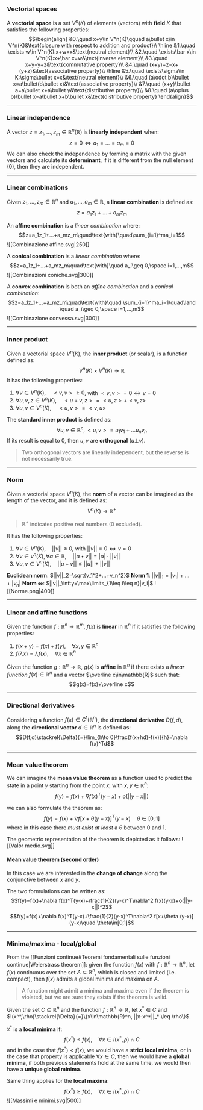 ### Vectorial spaces
A **vectorial space** is a set $V^n(K)$ of elements (vectors) with **field** $K$ that satisfies the following properties:
$$\begin{align}
&0.\quad x+y\in V^n(K)\qquad a\bullet x\in V^n(K)&\text{closure with respect to addition and product}\\
\hline
&1.\quad \exists w\in V^n(K):x+w=x&\text{neutral element}\\
&2.\quad \exists\bar x\in V^n(K):x+\bar x=w&\text{inverse element}\\
&3.\quad x+y=y+z&\text{commutative property}\\
&4.\quad (x+y)+z=x+(y+z)&\text{associative property}\\
\hline
&5.\quad \exists\sigma\in K:\sigma\bullet x=x&\text{neutral element}\\
&6.\quad (a\odot b)\bullet x=a\bullet(b\bullet x)&\text{associative property}\\
&7.\quad (x+y)\bullet a=a\bullet x+a\bullet y&\text{distributive property}\\
&8.\quad (a\oplus b)\bullet x=a\bullet x+b\bullet x&\text{distributive property}
\end{align}$$

---
### Linear independence
A vector $z=z_1,...,z_m\in \mathbb{R}^n(\mathbb{R})$ is **linearly independent** when:
$$z=0\iff a_1=...=a_m=0$$
We can also check the independence by forming a matrix with the given vectors and calculate its **determinant**, if it is different from the null element ($0$), then they are independent.

---
### Linear combinations
Given $z_1,...,z_m\in\mathbb{R}^n$ and $a_1,...,a_m\in\mathbb{R}$, a **linear combination** is defined as:
$$z=a_1z_1+...+a_mz_m$$

An **affine combination** is a _linear combination_ where:
$$z=a_1z_1+...+a_mz_m\quad\text{with}\quad\sum_{i=1}^ma_i=1$$
![[Combinazione affine.svg|250]]

A **conical combination** is a _linear combination_ where:
$$z=a_1z_1+...+a_mz_m\quad\text{with}\quad a_i\geq 0,\space i=1,...,m$$
![[Combinazioni coniche.svg|300]]

A **convex combination** is both an _affine combination_ and a _conical combination_:
$$z=a_1z_1+...+a_mz_m\quad\text{with}\quad \sum_{i=1}^ma_i=1\quad\land \quad a_i\geq 0,\space i=1,...,m$$
![[Combinazione convessa.svg|300]]

---
### Inner product
Given a vectorial space $V^n(K)$, the **inner product** (or scalar), is a function defined as:
$$V^n(K)\times V^n(K)\to \mathbb{R}$$
It has the following properties:
1. $\forall v\in V^n(K),\quad<v,v>\geq 0$, with $<v,v> =0\iff v=0$
2. $\forall u,v,z\in V^n(K),\quad<u+v,z>=<u,z>+<v,z>$
3. $\forall u,v\in V^n(K),\quad<u,v>=<v,u>$

The **standard inner product** is defined as:
$$\forall u,v\in\mathbb{R}^n,<u,v>=u_1v_1+...u_n v_n$$
If its result is equal to $0$, then $u,v$ are **orthogonal** ($u\bot v$).
>Two orthogonal vectors are linearly independent, but the reverse is not necessarily true.

---
### Norm
Given a vectorial space $V^n(K)$, the **norm** of a vector can be imagined as the length of the vector, and it is defined as:
$$V^n(K)\to\mathbb{R}^+$$
>$\mathbb{R}^+$ indicates positive real numbers ($0$ excluded).

It has the following properties:
1. $\forall v\in V^n(K),\quad||v||\geq 0$, with $||v||=0\iff v=0$
2. $\forall v\in v^n(K),\forall\alpha\in\mathbb{R},\quad||\alpha\bullet v|| =|\alpha|\cdot||v||$
3. $\forall u,v\in V^n(K),\quad||u+v||\leq||u||+||v||$

**Euclidean norm**: $||v||_2=\sqrt{v_1^2+...+v_n^2}$
**Norm 1**: $||v||_1=|v_1|+...+|v_n|$
**Norm $\infty$**: $||v||_\infty=\max\limits_{1\leq i\leq n}|v_i|$
![[Norme.png|400]]

---
### Linear and affine functions
Given the function $f:\mathbb{R}^n\to\mathbb{R}^m$, $f(x)$ is **linear** in $\mathbb{R}^n$ if it satisfies the following properties:
1. $f(x+y)=f(x)+f(y),\quad\forall x,y\in\mathbb{R}^n$
2. $f(\lambda x)=\lambda f(x),\quad\forall x\in\mathbb{R}^n$

Given the function $g:\mathbb{R}^n\to\mathbb{R}$, $g(x)$ is **affine** in $\mathbb{R}^n$ if there exists a _linear function_ $f(x)\in\mathbb{R}^n$ and a vector $\overline c\in\mathbb{R}$ such that:
$$g(x)=f(x)+\overline c$$

---
### Directional derivatives
Considering a function $f(x)\in C^1(\mathbb{R}^n)$, the **directional derivative** $D(f,d)$, along the **directional vector** $d\in\mathbb{R}^n$ is defined as:
$$D(f,d)\stackrel{\Delta}{=}\lim_{h\to 0}\frac{f(x+hd)-f(x)}{h}=\nabla f(x)^Td$$

---
### Mean value theorem
We can imagine the **mean value theorem** as a function used to predict the state in a point $y$ starting from the point $x$, with $x,y\in\mathbb{R}^n$:
$$f(y)=f(x)+\nabla f(x)^T(y-x)+o(||y-x||)$$

we can also formulate the theorem as:
$$f(y)=f(x)+\nabla f[x+\theta(y-x)]^T(y-x)\quad\theta\in[0,1]$$
where in this case there _must exist at least_ a $\theta$ between $0$ and $1$.

The geometric representation of the theorem is depicted as it follows:
![[Valor medio.svg]]

#### Mean value theorem (second order)
In this case we are interested in the **change of change** along the conjunctive between $x$ and $y$.

The two formulations can be written as:
$$f(y)=f(x)+\nabla f(x)^T(y-x)+\frac{1}{2}(y-x)^T\nabla^2 f(x)(y-x)+o(||y-x||)^2$$
$$f(y)=f(x)+\nabla f(x)^T(y-x)+\frac{1}{2}(y-x)^T\nabla^2 f[x+\theta (y-x)](y-x)\quad \theta\in[0,1]$$

---
### Minima/maxima - local/global
From the [[Funzioni continue#Teoremi fondamentali sulle funzioni continue|Weierstrass theorem]]:
given the function $f(x)$ with $f:\mathbb{R}^n\to\mathbb{R}^n$, let $f(x)$ continuous over the set $A\subset\mathbb{R}^n$, which is closed and limited (i.e. compact), then $f(x)$ admits a global minima and maxima on $A$.
>A function might  admit a minima and maxima even if the theorem is violated, but we are sure they exists if the theorem is valid.


Given the set $C\subseteq\mathbb{R}^n$ and the function $f:\mathbb{R}^n\to\mathbb{R}$, let $x^*\in C$ and $I(x^*,\rho)\stackrel{\Delta}{=}\{x\in\mathbb{R}^n, ||x-x^*||_* \leq \rho\}$.

$x^*$ is a **local minima** if:
$$f(x^*)\leq f(x),\quad\forall x\in I(x^*,\rho)\cap C$$
and in the case that $f(x^*) < f(x)$, we would have a **strict local minima**, or in the case that property is applicable $\forall x\in C$, then we would have a **global minima**, if both previous statements hold at the same time, we would then have a **unique global minima**.

Same thing applies for the **local maxima**:
$$f(x^*)\geq f(x),\quad\forall x\in I(x^*,\rho)\cap C$$
![[Massimi e minimi.svg|500]]

